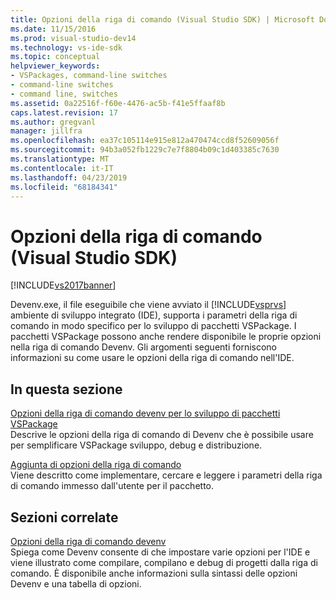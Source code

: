 ```yaml
---
title: Opzioni della riga di comando (Visual Studio SDK) | Microsoft Docs
ms.date: 11/15/2016
ms.prod: visual-studio-dev14
ms.technology: vs-ide-sdk
ms.topic: conceptual
helpviewer_keywords:
- VSPackages, command-line switches
- command-line switches
- command line, switches
ms.assetid: 0a22516f-f60e-4476-ac5b-f41e5ffaaf8b
caps.latest.revision: 17
ms.author: gregvanl
manager: jillfra
ms.openlocfilehash: ea37c105114e915e812a470474ccd8f52609056f
ms.sourcegitcommit: 94b3a052fb1229c7e7f8804b09c1d403385c7630
ms.translationtype: MT
ms.contentlocale: it-IT
ms.lasthandoff: 04/23/2019
ms.locfileid: "68184341"
---
```

# <a name="command-line-switches-visual-studio-sdk"></a>Opzioni della riga di comando (Visual Studio SDK)
[!INCLUDE[vs2017banner](../includes/vs2017banner.md)]

Devenv.exe, il file eseguibile che viene avviato il [!INCLUDE[vsprvs](../includes/vsprvs-md.md)] ambiente di sviluppo integrato (IDE), supporta i parametri della riga di comando in modo specifico per lo sviluppo di pacchetti VSPackage. I pacchetti VSPackage possono anche rendere disponibile le proprie opzioni nella riga di comando Devenv. Gli argomenti seguenti forniscono informazioni su come usare le opzioni della riga di comando nell'IDE.  
  
## <a name="in-this-section"></a>In questa sezione  
 [Opzioni della riga di comando devenv per lo sviluppo di pacchetti VSPackage](../extensibility/devenv-command-line-switches-for-vspackage-development.md)  
 Descrive le opzioni della riga di comando di Devenv che è possibile usare per semplificare VSPackage sviluppo, debug e distribuzione.  
  
 [Aggiunta di opzioni della riga di comando](../extensibility/adding-command-line-switches.md)  
 Viene descritto come implementare, cercare e leggere i parametri della riga di comando immesso dall'utente per il pacchetto.  
  
## <a name="related-sections"></a>Sezioni correlate  
 [Opzioni della riga di comando devenv](../ide/reference/devenv-command-line-switches.md)  
 Spiega come Devenv consente di che impostare varie opzioni per l'IDE e viene illustrato come compilare, compilano e debug di progetti dalla riga di comando. È disponibile anche informazioni sulla sintassi delle opzioni Devenv e una tabella di opzioni.
